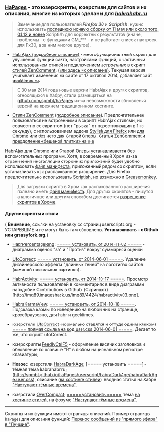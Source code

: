 ### [HaPages](http://spmbt.github.io/haPages/) - это юзерскрипты, юзерстили для сайтов и их описания, многие из которых сделаны для  _[habrahabr.ru](http://habrahabr.ru)_ 

> Замечание для пользователей ***Firefox 30*** и ***Scriptish***: нужно использовать [последнюю ночную сборку от 11 мая или около того, 0.1.12 и новее](https://github.com/scriptish/scriptish-nightlies/tags) Scriptish для корректных результатов (иначе, проблемы - с функциями GM_*** - и не работает список настроек для Fx30, а за ним многое другое).

* [HabrAjax (подробное описание)](http://spmbt.github.io/haPages/doc/habrAjax/) - многофункциональный скрипт для улучшения функций сайта, настройками функций, с частичным использованием стилей и подключением *встроенных* в скрипт [стилей ZenComment](http://userstyles.org/styles/36690/), [(или здесь их описание)](http://spmbt.github.io/haPages/userscript/habrAjax/zenComment.user.css). Текущая версия учитывает изменения на сайте от 17 октября 2014, добавляет сайт [geektimes.ru](http://geektimes.ru).

> С 30 мая 2014 года новые версии HabrAjax и других скриптов, относящихся к Хабру, стали размещаться на [github.com/spmbt/haPages](https://github.com/spmbt/haPages/tree/gh-pages) из-за невозможности обновления версий на прежнем традиционнном хостинге.

* [Стили ZenComment](http://userstyles.org/styles/36690/) [(подробное описание)](http://spmbt.github.io/haPages/doc/habrAjax/zenComment.htm). Предпочтительнее пользоваться не встроенными в скрипт HabrAjax стилями, но совместно со скриптом (нет "рывка" от перестилизации в 1-ю секунду), с использованием аддона [Stylish для Firefox](https://addons.mozilla.org/ru/firefox/addon/stylish/) или [для Chrome](https://chrome.google.com/webstore/detail/stylish/fjnbnpbmkenffdnngjfgmeleoegfcffe?hl=ru) или без него для Старой Оперы. Статья [ZenComment и преодоление «бешеной плитки» на χ·е](http://habrahabr.ru/post/223555/)

HabrAjax для Chrome или Старой [Оперы устанавливается](http://f-lite.ru/lfp/s015.radikal.ru/i332/1010/ed/7bd2820ccbf6.png/htm) без вспомогательных программ. Хотя, в современный Хром из-за ограничения инсталляции сторонних приложений будет удобно использовать [файл манифеста](http://spmbt.github.io/haPages/userscript/habrAjax/manifest.json), приложенный рядом со скриптом, если устанавливать как распакованное расширение. Для Firefox предпочтительно использовать [Scriptish](https://addons.mozilla.org/ru/firefox/addon/scriptish/versions/?page=1#version-0.1.12), но возможно и [Greasemonkey](https://addons.mozilla.org/ru/firefox/addon/greasemonkey/versions/).

> Для загрузки скрипта в Хром как распакованного расширения полезно иметь [файл манифеста](http://spmbt.github.io/haPages/userscript/habrAjax/manifest.json). Для других скриптов - пишутся аналогичные или другим способом достигается [разрешение скриптов в Хроме](http://habrahabr.ru/post/226063/).

#### Другие скрипты и стили ####
( **Внимание**, ссылки на установку со страниц userscripts.org - УСТАРЕВШИЕ и не могут быть там обновлены. **Устанавливать - с Github или greasyfork.org.**)

* [HabrPercentageRing](https://greasyfork.org/ru/scripts/1966-habr-percentage-ring): [===== установить, от 2014-11-02 =====](http://spmbt.github.io/haPages/userscript/habrPercentageRing/habrPercentageRing.user.js) - диаграмма оценок "за" и "Против" вокруг суммарной оценки. 

* [UfoCorrect](http://userscripts-mirror.org/scripts/show/397762): [===== установить,  от 2014-06-01 =====](http://spmbt.github.io/haPages/userscript/ufocorrect/ufocorrect.user.js). Удаление дизайнерского эффекта "длинных теней" на логотипах сайтов (заменой нескольких картинок).

* [HabrActivity](https://greasyfork.org/ru/scripts/1964-habractivity): [===== установить, от 2014-10-17 =====](http://spmbt.github.io/haPages/userscript/habrActivity/habrActivity.user.js). Просмотр активности пользователей в комментариях в виде диаграммы наподобие Contributions в Github. (Скриншот)[http://img89.imageshack.us/img89/4424/habractivity03.png].
 
* [HabraKarmaView](https://greasyfork.org/ru/scripts/1965-habrakarmaview): [===== установить, от 2014-10-18 =====](http://spmbt.github.io/haPages/userscript/habraKarmaView/habraKarmaView.user.js). Подсказка кармы по наведению на любой ник на странице, кроссбраузерно, для habr и geektimes.

* юзерстили [UfoCorrect](http://userstyles.org/styles/98513/ufocorrect) (нормально ставятся и оттуда одним кликом) [===== прямая ссылка на код user.css 2014-06-01 =====](http://spmbt.github.io/haPages/userscript/ufocorrect/ufocorrect.user.css). Делает то же, что скрипт ufoCorrect.

* юзерскрипты [FeedlyCtrlF5](https://greasyfork.org/ru/scripts/5915-feedly-partial-refresh-by-r-in-any-keyboard-layout) - оформление висячих заголовков и обновление по клавише "R" в любом национальном регистре клавиатуры; 

* **Новое:**: юзерстили [HabraDarkAge](http://spmbt.github.io/haPages/doc/habraDarkAge/); [===== установить =====] - тёмная тема habrahabr.ru; (http://spmbt.github.io/haPages/userscript/habraDarkAge/habraDarkAge.user.css), описание ([на хостинге стилей](https://userstyles.org/styles/101697/)), вводная статья на Хабре ["Наступают тёмные времена"](http://habrahabr.ru/post/242189/).

* юзерстили [OverCompact](http://spmbt.github.io/haPages/doc/overCompact/); [===== установить =====](http://spmbt.github.io/haPages/userscript/overCompact/overCompact.user.css), тема [на хостинге стилей](http://forums.overclockers.ru/viewtopic.php?f=14&t=396030), на форуме ["Наступают тёмные времена"](http://habrahabr.ru/post/242189/).



---

Скрипты и их функции имеют страницы описаний. Пример страницы `haPages` для описания функций: [Перенос сообщений из "прямого эфира" в "Лучшие"](http://spmbt.github.io/haPages/doc/habrAjax/sidebarLive2Dailybest.htm).



